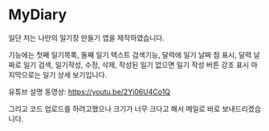 # MyDiary

일단 저는 나만의 일기장 만들기 앱을 제작하였습니다.

기능에는 첫째 일기목록, 둘째 일기 텍스트 검색기능, 달력에 일기 날짜 점 표시, 달력 날짜로 일기 검색, 일기작성, 수정, 삭제, 작성된 일기 없으면 일기 작성 버튼 강조 표시
마지막으로는 일기 상세 보기입니다.


유튜브 설명 동영상: https://youtu.be/2Yj06U4Co1Q

그리고 코드 업로드를 하려고했으나 크기가 너무 크다고 해서 메일로 바로 보내드리겠습니다.
